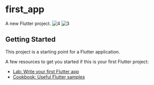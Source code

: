 # first_app

A new Flutter project.
![4](https://github.com/user-attachments/assets/9fbcf622-59fc-4bdc-8f8a-01afacbfe417)
![3](https://github.com/user-attachments/assets/1c6e7d20-212c-41aa-b7c8-129ef99912ca)

## Getting Started

This project is a starting point for a Flutter application.

A few resources to get you started if this is your first Flutter project:

- [Lab: Write your first Flutter app](https://docs.flutter.dev/get-started/codelab)
- [Cookbook: Useful Flutter samples](https://docs.flutter.dev/cookbook)



